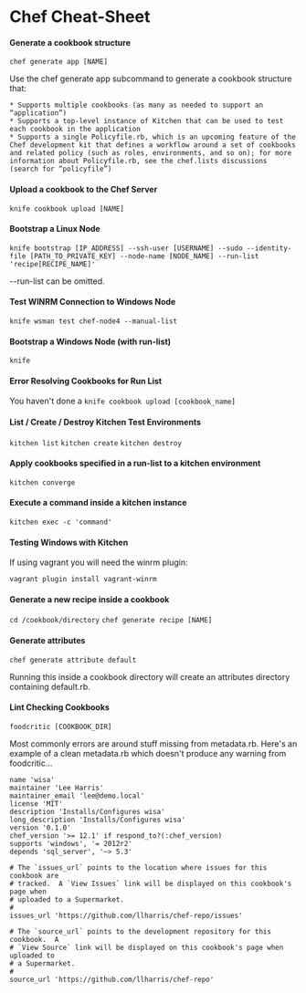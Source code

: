 # Chef Cheat-Sheet

#### Generate a cookbook structure

`chef generate app [NAME]`

Use the chef generate app subcommand to generate a cookbook structure that:

    * Supports multiple cookbooks (as many as needed to support an “application”)
    * Supports a top-level instance of Kitchen that can be used to test each cookbook in the application
    * Supports a single Policyfile.rb, which is an upcoming feature of the Chef development kit that defines a workflow around a set of cookbooks and related policy (such as roles, environments, and so on); for more information about Policyfile.rb, see the chef.lists discussions (search for “policyfile”)

#### Upload a cookbook to the Chef Server

`knife cookbook upload [NAME]`

#### Bootstrap a Linux Node

`knife bootstrap [IP_ADDRESS] --ssh-user [USERNAME] --sudo --identity-file [PATH_TO_PRIVATE_KEY] --node-name [NODE_NAME] --run-list 'recipe[RECIPE_NAME]'`

--run-list can be omitted.

#### Test WINRM Connection to Windows Node

`knife wsman test chef-node4 --manual-list`

#### Bootstrap a Windows Node (with run-list)

`knife` 

#### Error Resolving Cookbooks for Run List

You haven't done a `knife cookbook upload [cookbook_name]`

#### List / Create / Destroy Kitchen Test Environments

`kitchen list`
`kitchen create`
`kitchen destroy`

#### Apply cookbooks specified in a run-list to a kitchen environment

`kitchen converge`

#### Execute a command inside a kitchen instance

`kitchen exec -c 'command'`

#### Testing Windows with Kitchen

If using vagrant you will need the winrm plugin:

`vagrant plugin install vagrant-winrm`

#### Generate a new recipe inside a cookbook

`cd /cookbook/directory`
`chef generate recipe [NAME]`

#### Generate attributes

`chef generate attribute default`

Running this inside a cookbook directory will create an attributes directory containing default.rb.

#### Lint Checking Cookbooks

`foodcritic [COOKBOOK_DIR]`

Most commonly errors are around stuff missing from metadata.rb. Here's an example of a clean metadata.rb which doesn't produce any warning from foodcritic...

```
name 'wisa'
maintainer 'Lee Harris'
maintainer_email 'lee@demo.local'
license 'MIT'
description 'Installs/Configures wisa'
long_description 'Installs/Configures wisa'
version '0.1.0'
chef_version '>= 12.1' if respond_to?(:chef_version)
supports 'windows', '= 2012r2'
depends 'sql_server', '~> 5.3'

# The `issues_url` points to the location where issues for this cookbook are
# tracked.  A `View Issues` link will be displayed on this cookbook's page when
# uploaded to a Supermarket.
#
issues_url 'https://github.com/llharris/chef-repo/issues'

# The `source_url` points to the development repository for this cookbook.  A
# `View Source` link will be displayed on this cookbook's page when uploaded to
# a Supermarket.
#
source_url 'https://github.com/llharris/chef-repo'
```